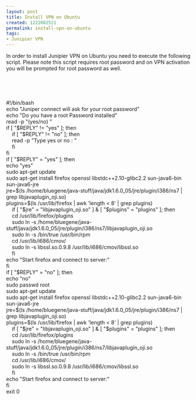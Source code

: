 ```yaml
---
layout: post
title: Install VPN on Ubuntu
created: 1222082521
permalink: install-vpn-on-ubuntu
tags:
- Junipier VPN
---
```

<p>In order to install Junipier VPN on Ubuntu you need to execute the following script. Please note this script requires root password and on VPN activation you will be prompted for root password as well.</p> <p>&nbsp;</p><p>&nbsp;</p> <p>#!/bin/bash<br /> echo &quot;Juniper connect will ask for your root password&quot;<br /> echo &quot;Do you have a root Password installed&quot;<br /> read -p &quot;(yes/no) &quot;<br /> if [ &quot;$REPLY&quot; != &quot;yes&quot; ]; then<br /> &nbsp;&nbsp;&nbsp; if [ &quot;$REPLY&quot; != &quot;no&quot; ]; then<br /> &nbsp;&nbsp;&nbsp; read -p &quot;Type yes or no : &quot;<br /> &nbsp;&nbsp;&nbsp; fi<br /> fi<br /> if [ &quot;$REPLY&quot; = &quot;yes&quot; ]; then<br /> echo &quot;yes&quot;<br /> sudo apt-get update<br /> sudo apt-get install firefox openssl libstdc++2.10-glibc2.2 sun-java6-bin sun-java6-jre<br /> jre=$(ls /home/bluegene/java-stuff/java/jdk1.6.0_05/jre/plugin/i386/ns7 | grep libjavaplugin_oji.so)<br /> plugins=$(ls /usr/lib/firefox | awk 'length &lt; 8' | grep plugins)<br /> &nbsp;&nbsp;&nbsp; if [ &quot;$jre&quot; = &quot;libjavaplugin_oji.so&quot; ] &amp; [ &quot;$plugins&quot; = &quot;plugins&quot; ]; then<br /> &nbsp;&nbsp;&nbsp; cd /usr/lib/firefox/plugins<br /> &nbsp;&nbsp;&nbsp; sudo ln -s /home/bluegene/java-stuff/java/jdk1.6.0_05/jre/plugin/i386/ns7/libjavaplugin_oji.so<br /> &nbsp;&nbsp;&nbsp; sudo ln -s /bin/true /usr/bin/rpm<br /> &nbsp;&nbsp;&nbsp; cd /usr/lib/i686/cmov/<br /> &nbsp;&nbsp;&nbsp; sudo ln -s libssl.so.0.9.8 /usr/lib/i686/cmov/libssl.so<br /> &nbsp;&nbsp;&nbsp; fi<br /> echo &quot;Start firefox and connect to server:&quot;<br /> fi<br /> if [ &quot;$REPLY&quot; = &quot;no&quot; ]; then<br /> echo &quot;no&quot;<br /> sudo passwd root<br /> sudo apt-get update<br /> sudo apt-get install firefox openssl libstdc++2.10-glibc2.2 sun-java6-bin sun-java6-jre<br /> jre=$(ls /home/bluegene/java-stuff/java/jdk1.6.0_05/jre/plugin/i386/ns7 | grep libjavaplugin_oji.so)<br /> plugins=$(ls /usr/lib/firefox | awk 'length &lt; 8' | grep plugins)<br /> &nbsp;&nbsp;&nbsp; if [ &quot;$jre&quot; = &quot;libjavaplugin_oji.so&quot; ] &amp; [ &quot;$plugins&quot; = &quot;plugins&quot; ]; then<br /> &nbsp;&nbsp;&nbsp; cd /usr/lib/firefox/plugins<br /> &nbsp;&nbsp;&nbsp; sudo ln -s /home/bluegene/java-stuff/java/jdk1.6.0_05/jre/plugin/i386/ns7/libjavaplugin_oji.so<br /> &nbsp;&nbsp;&nbsp; sudo ln -s /bin/true /usr/bin/rpm<br /> &nbsp;&nbsp;&nbsp; cd /usr/lib/i686/cmov/<br /> &nbsp;&nbsp;&nbsp; sudo ln -s libssl.so.0.9.8 /usr/lib/i686/cmov/libssl.so<br /> &nbsp;&nbsp;&nbsp; fi<br /> echo &quot;Start firefox and connect to server:&quot;<br /> fi<br /> exit 0</p>
